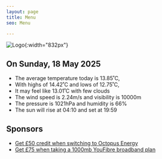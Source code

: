 ```yaml
---
layout: page
title: Menu
seo: Menu

---
```


![Logo](/images/logo.jpg){:width="832px"}

<!-- weather_marker starts -->
## On Sunday, 18 May 2025

- The average temperature today is 13.85˚C,
- With highs of 14.42˚C and lows of 12.75˚C,
- It may feel like 13.01˚C with few clouds
- The wind speed is 2.24m/s and visibility is 10000m
- The pressure is 1021hPa and humidity is 66%
- The sun will rise at 04:10 and set at 19:59

<!-- weather_marker ends -->

## Sponsors

- [Get £50 credit when switching to Octopus Energy](https://bit.ly/3oD1nnS)
- [Get £75 when taking a 1000mb YouFibre broadband plan](https://aklam.io/91zWhU?)
